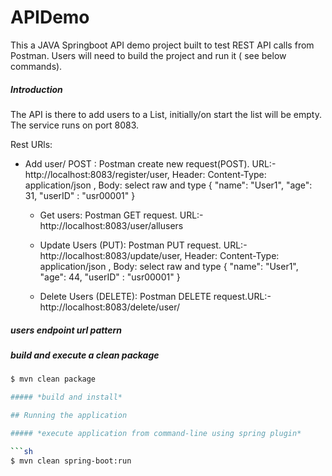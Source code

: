 # APIDemo

This a JAVA Springboot API demo project built to test REST API calls from Postman. Users will need to build the project and run it ( see below commands).


##### *Introduction*

The API is there to add users to a List, initially/on start the list will be empty.  The service runs on port 8083.

Rest URls:
* Add user/ POST : Postman create new request(POST). URL:- http://localhost:8083/register/user, Header: Content-Type: application/json , Body: select raw and type 
  {
    "name": "User1",
    "age": 31,
    "userID" : "usr00001"
  }
  
  * Get users: Postman GET request. URL:- http://localhost:8083/user/allusers
  * Update Users (PUT): Postman PUT request. URL:-http://localhost:8083/update/user, Header: Content-Type: application/json , Body: select raw and type 
  {
    "name": "User1",
    "age": 44,
    "userID" : "usr00001"
  }
  
   * Delete Users (DELETE): Postman DELETE request.URL:- http://localhost:8083/delete/user/<userID>

##### *users endpoint url pattern*

##### *build and execute a clean package*

```sh
$ mvn clean package

##### *build and install*

## Running the application

##### *execute application from command-line using spring plugin*

```sh
$ mvn clean spring-boot:run
```

